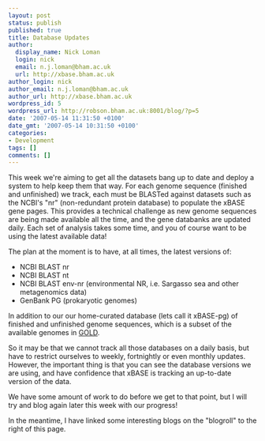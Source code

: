 ```yaml
---
layout: post
status: publish
published: true
title: Database Updates
author:
  display_name: Nick Loman
  login: nick
  email: n.j.loman@bham.ac.uk
  url: http://xbase.bham.ac.uk
author_login: nick
author_email: n.j.loman@bham.ac.uk
author_url: http://xbase.bham.ac.uk
wordpress_id: 5
wordpress_url: http://robson.bham.ac.uk:8001/blog/?p=5
date: '2007-05-14 11:31:50 +0100'
date_gmt: '2007-05-14 10:31:50 +0100'
categories:
- Development
tags: []
comments: []
---
```

<p>This week we're aiming to get all the datasets bang up to date and deploy a system to help keep them that way. For each genome sequence (finished and unfinished) we track, each must be BLASTed against datasets such as the NCBI's "nr" (non-redundant protein database) to populate the xBASE gene pages. This provides a technical challenge as new genome sequences are being made available all the time, and the gene databanks are updated daily. Each set of analysis takes some time, and you of course want to be using the latest available data!</p>
<p>The plan at the moment is to have, at all times, the latest versions of:</p>
<ul>
<li class="level1">NCBI BLAST nr</li>
<li class="level1">NCBI BLAST nt</li>
<li class="level1">NCBI BLAST env-nr (environmental NR, i.e. Sargasso sea and other metagenomics data)</li>
<li class="level1">GenBank PG (prokaryotic genomes)</li>
</ul>
<p>In addition to our our home-curated database (lets call it xBASE-pg) of finished and unfinished genome sequences, which is a subset of the available genomes in <a href="http://www.genomesonline.org">GOLD</a>.</p>
<p>So it may be that we cannot track all those databases on a daily basis, but have to restrict ourselves to weekly, fortnightly or even monthly updates. However, the important thing is that you can see the database versions we are using, and have confidence that xBASE is tracking an up-to-date version of the data.</p>
<p>We have some amount of work to do before we get to that point, but I will try and blog again later this week with our progress!</p>
<p>In the meantime, I have linked some interesting blogs on the "blogroll" to the right of this page.</p>
